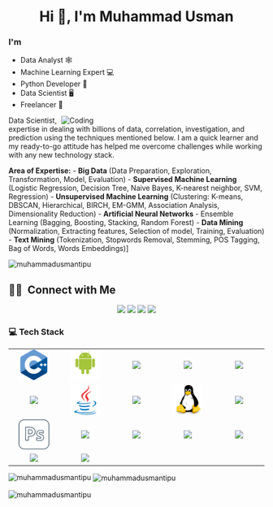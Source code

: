 <h1 align="center">Hi 👋, I'm Muhammad Usman</h1>

  ### I'm

- Data Analyst 🕸
- Machine Learning Expert 💻 
- Python Developer 🐍
- Data Scientist 🖥
- Freelancer 💖

<img align = "right" alt="Coding" width = "400" src ="https://i.pinimg.com/564x/28/19/86/2819863cdf5fc110e00692df0ff86388.jpg">

Data Scientist, expertise in dealing with billions of data, correlation, investigation, and prediction using the techniques mentioned below. I am a quick learner and my ready-to-go attitude has helped me overcome challenges while working with any new technology stack. 

 **Area of Expertise:** - **Big Data** (Data Preparation, Exploration, Transformation, Model, Evaluation) 
                        - **Supervised Machine Learning** (Logistic Regression, Decision Tree, Naive Bayes, K-nearest neighbor, SVM, Regression) 
                        - **Unsupervised Machine Learning** (Clustering: K-means, DBSCAN, Hierarchical, BIRCH, EM-GMM, Association Analysis, Dimensionality Reduction) 
                        - **Artificial Neural Networks** - Ensemble Learning (Bagging, Boosting, Stacking, Random Forest) 
                        - **Data Mining** (Normalization, Extracting features, Selection of model, Training, Evaluation) 
                        - **Text Mining** (Tokenization, Stopwords Removal, Stemming, POS Tagging, Bag of Words, Words Embeddings)]

<p align="left"> <img src="https://komarev.com/ghpvc/?username=muhammadusmantipu&label=Profile%20views&color=0e75b6&style=flat" alt="muhammadusmantipu" /> </p>

## 🤝🏻 &nbsp;Connect with Me

<p align="center">
<a href="https://kaggle.com/usmantipu"><img src="https://img.shields.io/badge/-usmantipu-3423A6?style=flat&logo=Kaggle&logoColor=white"/></a>
<a href="https://linkedin.com/in/muhamdusman"><img src="https://img.shields.io/badge/-Muhammad%20Usman-0077B5?style=flat&logo=Linkedin&logoColor=white"/></a>
<a href="mailto:iusmantipu1@gmail.com"><img src="https://img.shields.io/badge/-iusmantipu1@gmail.com-D14836?style=flat&logo=Gmail&logoColor=white"/></a>
<a href="https://instagram.com/muhammadusman869"><img src="https://img.shields.io/badge/-@muhammadusman869-E4405F?style=flat&logo=Instagram&logoColor=white"/></a>

<h3 align="left">💻 Tech Stack</h3>

<table width="100">
<tr>
    <td align='center' width="190">
        <img src="https://github.com/devicons/devicon/blob/master/icons/cplusplus/cplusplus-original.svg" width="60">
    </td>
    <td align='center' width="190">
        <img src="https://raw.githubusercontent.com/devicons/devicon/master/icons/android/android-original-wordmark.svg" width="60">
    </td>
   <td align='center' width="190">
        <img src="https://github.com/jalbertsr/logo-badge-images/blob/master/img/rsz_scala.png?raw=true)](http://www.scala-lang.org/)" width="60">
    </td>
  <td align='center' width="190">
        <img src="https://upload.wikimedia.org/wikipedia/commons/e/e5/TensorFlow_Logo_with_text.png">
    </td>
   <td align='center' width="190">
        <img src="https://www.vectorlogo.zone/logos/unity3d/unity3d-icon.svg" width="60">
    </td>
</tr>
<tr>
    <td align='center' width="190">
        <img src="https://www.vectorlogo.zone/logos/google_cloud/google_cloud-icon.svg" width="60">
    </td>
     <td align='center' width="190">
        <img src="https://raw.githubusercontent.com/devicons/devicon/master/icons/java/java-original.svg" width="60">
    </td>
    <td align='center' width="190">
        <img src="https://seaborn.pydata.org/_images/logo-mark-lightbg.svg" width="60">
    </td>
    <td align='center' width="190">
        <img src="https://raw.githubusercontent.com/devicons/devicon/master/icons/linux/linux-original.svg" width="60">
    </td>
    </td>
    <td align='center' width="190">
        <img src="https://upload.wikimedia.org/wikipedia/commons/2/21/Matlab_Logo.png" width="60">
    </td>
</tr>
<tr>
     <td align='center' width="190">
        <img src="https://raw.githubusercontent.com/devicons/devicon/master/icons/photoshop/photoshop-line.svg" width="60">
    </td>
    <td align='center' width="190">
        <img src="https://www.vectorlogo.zone/logos/getpostman/getpostman-icon.svg">
    </td>
    <td align='center' width="190">
        <img src="https://www.vectorlogo.zone/logos/tensorflow/tensorflow-icon.svg" width="60">
    </td>
   <td align='center' width="190">
        <img src="https://upload.wikimedia.org/wikipedia/commons/thumb/3/38/HTML5_Badge.svg/600px-HTML5_Badge.svg.png" width="60">
    </td>
    </td>
    <td align='center' width="190">
        <img src="https://www.vectorlogo.zone/logos/firebase/firebase-ar21.svg">
    </td>
</tr>
<tr>
    <td align='center' width="190">
        <img src="https://git-scm.com/images/logos/1color-darkbg@2x.png" width="60">
    </td>
    <td align='center' width="190">
        <img src="https://upload.wikimedia.org/wikipedia/commons/0/05/Scikit_learn_logo_small.svg" width="60">
    </td>
</tr>
</table>

<p><img align="left" src="https://github-readme-stats.vercel.app/api/top-langs?username=muhammadusmantipu&show_icons=true&locale=en&layout=compact" alt="muhammadusmantipu" /></p>

<p>&nbsp;<img align="center" src="https://github-readme-stats.vercel.app/api?username=muhammadusmantipu&show_icons=true&locale=en" alt="muhammadusmantipu" /></p>

<p><img align="center" src="https://github-readme-streak-stats.herokuapp.com/?user=muhammadusmantipu&" alt="muhammadusmantipu" /></p>

